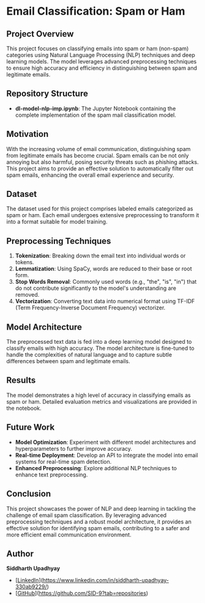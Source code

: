 # Email Classification: Spam or Ham

## Project Overview

This project focuses on classifying emails into spam or ham (non-spam) categories using Natural Language Processing (NLP) techniques and deep learning models. The model leverages advanced preprocessing techniques to ensure high accuracy and efficiency in distinguishing between spam and legitimate emails.

## Repository Structure

- **dl-model-nlp-imp.ipynb**: The Jupyter Notebook containing the complete implementation of the spam mail classification model.

## Motivation

With the increasing volume of email communication, distinguishing spam from legitimate emails has become crucial. Spam emails can be not only annoying but also harmful, posing security threats such as phishing attacks. This project aims to provide an effective solution to automatically filter out spam emails, enhancing the overall email experience and security.

## Dataset

The dataset used for this project comprises labeled emails categorized as spam or ham. Each email undergoes extensive preprocessing to transform it into a format suitable for model training.

## Preprocessing Techniques

1. **Tokenization**: Breaking down the email text into individual words or tokens.
2. **Lemmatization**: Using SpaCy, words are reduced to their base or root form.
3. **Stop Words Removal**: Commonly used words (e.g., "the", "is", "in") that do not contribute significantly to the model's understanding are removed.
4. **Vectorization**: Converting text data into numerical format using TF-IDF (Term Frequency-Inverse Document Frequency) vectorizer.

## Model Architecture

The preprocessed text data is fed into a deep learning model designed to classify emails with high accuracy. The model architecture is fine-tuned to handle the complexities of natural language and to capture subtle differences between spam and legitimate emails.

## Results

The model demonstrates a high level of accuracy in classifying emails as spam or ham. Detailed evaluation metrics and visualizations are provided in the notebook.

## Future Work

- **Model Optimization**: Experiment with different model architectures and hyperparameters to further improve accuracy.
- **Real-time Deployment**: Develop an API to integrate the model into email systems for real-time spam detection.
- **Enhanced Preprocessing**: Explore additional NLP techniques to enhance text preprocessing.

## Conclusion

This project showcases the power of NLP and deep learning in tackling the challenge of email spam classification. By leveraging advanced preprocessing techniques and a robust model architecture, it provides an effective solution for identifying spam emails, contributing to a safer and more efficient email communication environment.

## Author

**Siddharth Upadhyay**  
- [[LinkedIn](https://www.linkedin.com/in/yourprofile)](https://www.linkedin.com/in/siddharth-upadhyay-330ab9229/)
- [[GitHub](https://github.com/yourusername)](https://github.com/SID-9?tab=repositories)
